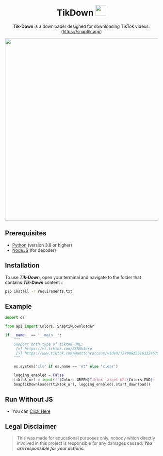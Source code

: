 <div align="center">

# TikDown <img src="https://github.com/x404xx/Tik-Down/assets/114883816/05bb5343-bd6d-494c-ad1d-5eb85bd3fed2" width="35px">

**Tik-Down** is a downloader designed for downloading TikTok videos. (https://snaptik.app)

<img src="https://github.com/x404xx/Tik-Down/assets/114883816/95819343-c111-4a6d-b742-5f28f23166e3" width="600" height="auto">

</div>

## Prerequisites

-   [Python](https://www.python.org/) (version 3.6 or higher)
-   [NodeJS](https://nodejs.org/en) (for decoder)

## Installation

To use _**Tik-Down**_, open your terminal and navigate to the folder that contains _**Tik-Down**_ content ::

```bash
pip install -r requirements.txt
```

## Example

```python
import os

from api import Colors, SnaptikDownloader

if __name__ == '__main__':
    """
    Support both type of tiktok URL;
     [>] https://vt.tiktok.com/ZSN9kJose
     [>] https://www.tiktok.com/@anttonraccaus/video/7279062551613246752?is_from_webapp=1&sender_device=pc
    """

    os.system('cls' if os.name == 'nt' else 'clear')

    logging_enabled = False
    tiktok_url = input(f'{Colors.GREEN}Tiktok target URL{Colors.END}: ')
    SnaptikDownloader(tiktok_url, logging_enabled).start_download()
```

## Run Without JS

-   You can [Click Here](https://github.com/x404xx/Tik-Down/tree/main/Run%20without%20JS)

## **Legal Disclaimer**

> This was made for educational purposes only, nobody which directly involved in this project is responsible for any damages caused. **_You are responsible for your actions._**
